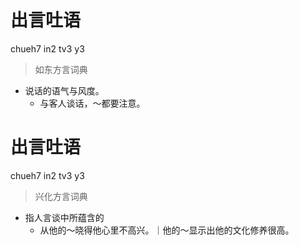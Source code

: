 # 出言吐语
chueh7 in2 tv3 y3
> 如东方言词典
- 说话的语气与风度。
  - 与客人谈话，～都要注意。

# 出言吐语
chueh7 in2 tv3 y3
> 兴化方言词典
- 指人言谈中所蕴含的
  - 从他的～晓得他心里不高兴。｜他的～显示出他的文化修养很高。
